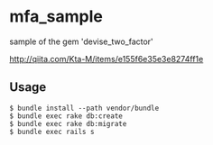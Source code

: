 # mfa_sample
sample of the gem 'devise_two_factor'

http://qiita.com/Kta-M/items/e155f6e35e3e8274ff1e

## Usage
```
$ bundle install --path vendor/bundle
$ bundle exec rake db:create
$ bundle exec rake db:migrate
$ bundle exec rails s
```
